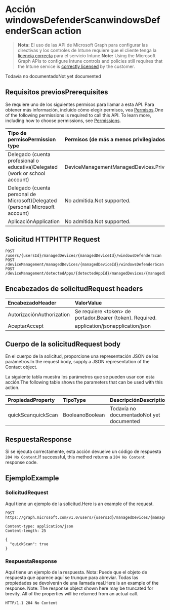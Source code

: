 # <a name="windowsdefenderscan-action"></a><span data-ttu-id="cca11-101">Acción windowsDefenderScan</span><span class="sxs-lookup"><span data-stu-id="cca11-101">windowsDefenderScan action</span></span>

> <span data-ttu-id="cca11-102">**Nota:** El uso de las API de Microsoft Graph para configurar las directivas y los controles de Intune requiere que el cliente tenga la [licencia correcta](https://go.microsoft.com/fwlink/?linkid=839381) para el servicio Intune.</span><span class="sxs-lookup"><span data-stu-id="cca11-102">**Note:** Using the Microsoft Graph APIs to configure Intune controls and policies still requires that the Intune service is [correctly licensed](https://go.microsoft.com/fwlink/?linkid=839381) by the customer.</span></span>

<span data-ttu-id="cca11-103">Todavía no documentado</span><span class="sxs-lookup"><span data-stu-id="cca11-103">Not yet documented</span></span>
## <a name="prerequisites"></a><span data-ttu-id="cca11-104">Requisitos previos</span><span class="sxs-lookup"><span data-stu-id="cca11-104">Prerequisites</span></span>
<span data-ttu-id="cca11-p101">Se requiere uno de los siguientes permisos para llamar a esta API. Para obtener más información, incluido cómo elegir permisos, vea [Permisos](../../../concepts/permissions_reference.md).</span><span class="sxs-lookup"><span data-stu-id="cca11-p101">One of the following permissions is required to call this API. To learn more, including how to choose permissions, see [Permissions](../../../concepts/permissions_reference.md).</span></span>

|<span data-ttu-id="cca11-107">Tipo de permiso</span><span class="sxs-lookup"><span data-stu-id="cca11-107">Permission type</span></span>|<span data-ttu-id="cca11-108">Permisos (de más a menos privilegiados)</span><span class="sxs-lookup"><span data-stu-id="cca11-108">Permissions (from least to most privileged)</span></span>|
|:---|:---|
|<span data-ttu-id="cca11-109">Delegado (cuenta profesional o educativa)</span><span class="sxs-lookup"><span data-stu-id="cca11-109">Delegated (work or school account)</span></span>|<span data-ttu-id="cca11-110">DeviceManagementManagedDevices.PriviligedOperation.All</span><span class="sxs-lookup"><span data-stu-id="cca11-110">DeviceManagementManagedDevices.PriviligedOperation.All</span></span>|
|<span data-ttu-id="cca11-111">Delegado (cuenta personal de Microsoft)</span><span class="sxs-lookup"><span data-stu-id="cca11-111">Delegated (personal Microsoft account)</span></span>|<span data-ttu-id="cca11-112">No admitida.</span><span class="sxs-lookup"><span data-stu-id="cca11-112">Not supported.</span></span>|
|<span data-ttu-id="cca11-113">Aplicación</span><span class="sxs-lookup"><span data-stu-id="cca11-113">Application</span></span>|<span data-ttu-id="cca11-114">No admitida.</span><span class="sxs-lookup"><span data-stu-id="cca11-114">Not supported.</span></span>|

## <a name="http-request"></a><span data-ttu-id="cca11-115">Solicitud HTTP</span><span class="sxs-lookup"><span data-stu-id="cca11-115">HTTP Request</span></span>
<!-- {
  "blockType": "ignored"
}
-->
``` http
POST /users/{usersId}/managedDevices/{managedDeviceId}/windowsDefenderScan
POST /deviceManagement/managedDevices/{managedDeviceId}/windowsDefenderScan
POST /deviceManagement/detectedApps/{detectedAppId}/managedDevices/{managedDeviceId}/windowsDefenderScan
```

## <a name="request-headers"></a><span data-ttu-id="cca11-116">Encabezados de solicitud</span><span class="sxs-lookup"><span data-stu-id="cca11-116">Request headers</span></span>
|<span data-ttu-id="cca11-117">Encabezado</span><span class="sxs-lookup"><span data-stu-id="cca11-117">Header</span></span>|<span data-ttu-id="cca11-118">Valor</span><span class="sxs-lookup"><span data-stu-id="cca11-118">Value</span></span>|
|:---|:---|
|<span data-ttu-id="cca11-119">Autorización</span><span class="sxs-lookup"><span data-stu-id="cca11-119">Authorization</span></span>|<span data-ttu-id="cca11-120">Se requiere &lt;token&gt; de portador.</span><span class="sxs-lookup"><span data-stu-id="cca11-120">Bearer {token}. Required.</span></span>|
|<span data-ttu-id="cca11-121">Aceptar</span><span class="sxs-lookup"><span data-stu-id="cca11-121">Accept</span></span>|<span data-ttu-id="cca11-122">application/json</span><span class="sxs-lookup"><span data-stu-id="cca11-122">application/json</span></span>|

## <a name="request-body"></a><span data-ttu-id="cca11-123">Cuerpo de la solicitud</span><span class="sxs-lookup"><span data-stu-id="cca11-123">Request body</span></span>
<span data-ttu-id="cca11-124">En el cuerpo de la solicitud, proporcione una representación JSON de los parámetros.</span><span class="sxs-lookup"><span data-stu-id="cca11-124">In the request body, supply a JSON representation of the Contact object.</span></span>

<span data-ttu-id="cca11-125">La siguiente tabla muestra los parámetros que se pueden usar con esta acción.</span><span class="sxs-lookup"><span data-stu-id="cca11-125">The following table shows the parameters that can be used with this action.</span></span>

|<span data-ttu-id="cca11-126">Propiedad</span><span class="sxs-lookup"><span data-stu-id="cca11-126">Property</span></span>|<span data-ttu-id="cca11-127">Tipo</span><span class="sxs-lookup"><span data-stu-id="cca11-127">Type</span></span>|<span data-ttu-id="cca11-128">Descripción</span><span class="sxs-lookup"><span data-stu-id="cca11-128">Description</span></span>|
|:---|:---|:---|
|<span data-ttu-id="cca11-129">quickScan</span><span class="sxs-lookup"><span data-stu-id="cca11-129">quickScan</span></span>|<span data-ttu-id="cca11-130">Booleano</span><span class="sxs-lookup"><span data-stu-id="cca11-130">Boolean</span></span>|<span data-ttu-id="cca11-131">Todavía no documentado</span><span class="sxs-lookup"><span data-stu-id="cca11-131">Not yet documented</span></span>|



## <a name="response"></a><span data-ttu-id="cca11-132">Respuesta</span><span class="sxs-lookup"><span data-stu-id="cca11-132">Response</span></span>
<span data-ttu-id="cca11-133">Si se ejecuta correctamente, esta acción devuelve un código de respuesta `204 No Content`.</span><span class="sxs-lookup"><span data-stu-id="cca11-133">If successful, this method returns a `204 No Content` response code.</span></span>

## <a name="example"></a><span data-ttu-id="cca11-134">Ejemplo</span><span class="sxs-lookup"><span data-stu-id="cca11-134">Example</span></span>
### <a name="request"></a><span data-ttu-id="cca11-135">Solicitud</span><span class="sxs-lookup"><span data-stu-id="cca11-135">Request</span></span>
<span data-ttu-id="cca11-136">Aquí tiene un ejemplo de la solicitud.</span><span class="sxs-lookup"><span data-stu-id="cca11-136">Here is an example of the request.</span></span>
``` http
POST https://graph.microsoft.com/v1.0/users/{usersId}/managedDevices/{managedDeviceId}/windowsDefenderScan

Content-type: application/json
Content-length: 25

{
  "quickScan": true
}
```

### <a name="response"></a><span data-ttu-id="cca11-137">Respuesta</span><span class="sxs-lookup"><span data-stu-id="cca11-137">Response</span></span>
<span data-ttu-id="cca11-p102">Aquí tiene un ejemplo de la respuesta. Nota: Puede que el objeto de respuesta que aparece aquí se trunque para abreviar. Todas las propiedades se devolverán de una llamada real.</span><span class="sxs-lookup"><span data-stu-id="cca11-p102">Here is an example of the response. Note: The response object shown here may be truncated for brevity. All of the properties will be returned from an actual call.</span></span>
``` http
HTTP/1.1 204 No Content
```



